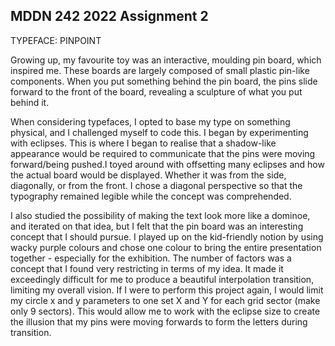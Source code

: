 ## MDDN 242 2022 Assignment 2

TYPEFACE: PINPOINT

Growing up, my favourite toy was an interactive, moulding pin board, which inspired me. These boards are largely composed of small plastic pin-like components. When you put something behind the pin board, the pins slide forward to the front of the board, revealing a sculpture of what you put behind it.

When considering typefaces, I opted to base my type on something physical, and I challenged myself to code this. I began by experimenting with eclipses. This is where I began to realise that a shadow-like appearance would be required to communicate that the pins were moving forward/being pushed.I toyed around with offsetting many eclipses and how the actual board would be displayed. Whether it was from the side, diagonally, or from the front. I chose a diagonal perspective so that the typography remained legible while the concept was comprehended.

I also studied the possibility of making the text look more like a dominoe, and iterated on that idea, but I felt that the pin board was an interesting concept that I should pursue. I played up on the kid-friendly notion by using wacky purple colours and chose one colour to bring the entire presentation together - especially for the exhibition.
The number of factors was a concept that I found very restricting in terms of my idea. It made it exceedingly difficult for me to produce a beautiful interpolation transition, limiting my overall vision. If I were to perform this project again, I would limit my circle x and y parameters to one set X and Y for each grid sector (make only 9 sectors). This would allow me to work with the eclipse size to create the illusion that my pins were moving forwards to form the letters during transition.
